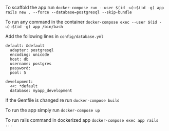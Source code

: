 To scaffold the app run `docker-compose run --user $(id -u):$(id -g) app rails new . --force --database=postgresql --skip-bundle`

To run any command in the container `docker-compose exec --user $(id -u):$(id -g) app /bin/bash`

Add the following lines in `config/database.yml`

```
default: &default
  adapter: postgresql
  encoding: unicode
  host: db
  username: postgres
  password:
  pool: 5

development:
  <<: *default
  database: myapp_development
```

If the Gemfile is changed re run `docker-compose build`

To run the app simply run `docker-compose up`

To run rails command in dockerized app `docker-compose exec app rails ...`
